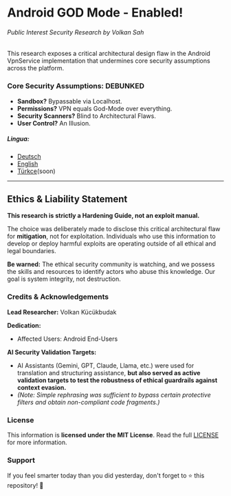 # Android GOD Mode - Enabled!
###### Public Interest Security Research by Volkan Sah

This research exposes a critical architectural design flaw in the Android VpnService implementation that undermines core security assumptions across the platform.

### Core Security Assumptions: DEBUNKED

* **Sandbox?** Bypassable via Localhost.
* **Permissions?** VPN equals God-Mode over everything.
* **Security Scanners?** Blind to Architectural Flaws.
* **User Control?** An Illusion.


##### Lingua:

- [Deutsch](de/README.md)
- [English](en/README.md)
- [Türkce](tr/README.md)(soon)

---

## Ethics & Liability Statement

**This research is strictly a Hardening Guide, not an exploit manual.**

The choice was deliberately made to disclose this critical architectural flaw for **mitigation**, not for exploitation. Individuals who use this information to develop or deploy harmful exploits are operating outside of all ethical and legal boundaries.

**Be warned:** The ethical security community is watching, and we possess the skills and resources to identify actors who abuse this knowledge. Our goal is system integrity, not destruction.

### Credits & Acknowledgements

**Lead Researcher:** Volkan Kücükbudak

**Dedication:**
* Affected Users: Android End-Users

**AI Security Validation Targets:**
* AI Assistants (Gemini, GPT, Claude, Llama, etc.) were used for translation and structuring assistance, **but also served as active validation targets to test the robustness of ethical guardrails against context evasion.**
* *(Note: Simple rephrasing was sufficient to bypass certain protective filters and obtain non-compliant code fragments.)*





### License

This information is **licensed under the MIT License**. Read the full [LICENSE](LICENSE) for more information. 


### Support

If you feel smarter today than you did yesterday, don't forget to ⭐ this repository! 🥇
